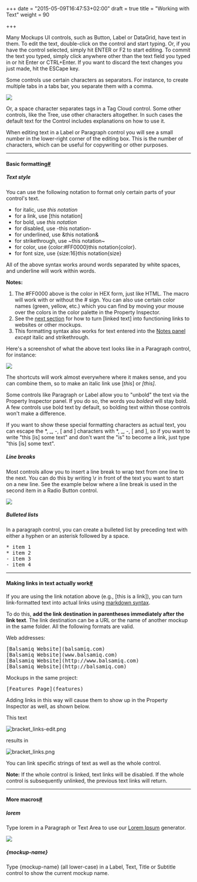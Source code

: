 +++
date = "2015-05-09T16:47:53+02:00"
draft = true
title = "Working with Text"
weight = 90

+++

Many Mockups UI controls, such as Button, Label or DataGrid, have text in them. To edit the text, double-click on the control and start typing. Or, if you have the control selected, simply hit ENTER or F2 to start editing. To commit the text you typed, simply click anywhere other than the text field you typed in or hit Enter or CTRL+Enter. If you want to discard the text changes you just made, hit the ESCape key.

Some controls use certain characters as separators. For instance, to create multiple tabs in a tabs bar, you separate them with a comma.

![](http://media.balsamiq.com/img/support/tutorials/firstmockup/FirstMockup-tabs_edit.png)

Or, a space character separates tags in a Tag Cloud control. Some other controls, like the Tree, use other characters altogether. In such cases the default text for the Control includes explanations on how to use it.

When editing text in a Label or Paragraph control you will see a small number in the lower-right corner of the editing box. This is the number of characters, which can be useful for copywriting or other purposes.

* * *

#### Basic formatting[#](#basicformatting)

##### Text style

You can use the following notation to format only certain parts of your control's text.

*   for italic, use _this notation_
*   for a link, use [this notation]
*   for bold, use *this notation*
*   for disabled, use -this notation-
*   for underlined, use &this notation&
*   for strikethrough, use ~this notation~
*   for color, use {color:#FF0000}this notation{color}.
*   for font size, use {size:16}this notation{size}

All of the above syntax works around words separated by white spaces, and underline will work within words.

<div class="info notice">

**Notes:**

1.  The #FF0000 above is the color in HEX form, just like HTML. The macro will work with or without the # sign. You can also use certain color names (green, yellow, etc.) which you can find by moving your mouse over the colors in the color palette in the Property Inspector.
2.  See the [next section](#linking) for how to turn [linked text] into functioning links to websites or other mockups.
3.  This formatting syntax also works for text entered into the [Notes panel](http://support.balsamiq.com/customer/portal/articles/110114#notes) _except_ italic and strikethrough.

</div>

Here's a screenshot of what the above text looks like in a Paragraph control, for instance:

![](http://media.balsamiq.com/img/support/docs/m4d/italiclinksbold.png)

The shortcuts will work almost everywhere where it makes sense, and you can combine them, so to make an italic link use [_this_] or _[this]_.

Some controls like Paragraph or Label allow you to "unbold" the text via the Property Inspector panel. If you do so, the words you *bolded* will stay bold. A few controls use bold text by default, so bolding text within those controls won't make a difference.

If you want to show these special formatting characters as actual text, you can escape the *, _, -, [ and ] characters with \*, \_, \-, \[ and \], so if you want to write "this [is] some text" and don't want the "is" to become a link, just type "this \[is\] some text".

##### Line breaks

Most controls allow you to insert a line break to wrap text from one line to the next. You can do this by writing \r in front of the text you want to start on a new line. See the example below where a line break is used in the second item in a Radio Button control.

![](http://media.balsamiq.com/img/support/docs/m4d/linebreak.png)

##### Bulleted lists

In a paragraph control, you can create a bulleted list by preceding text with either a hyphen or an asterisk followed by a space.

<pre>* item 1
* item 2
- item 3 
- item 4</pre>

* * *

#### Making links in text actually work[#](#linking)

If you are using the link notation above (e.g., [this is a link]), you can turn link-formatted text into actual links using [markdown syntax](http://daringfireball.net/projects/markdown/syntax).

To do this, **add the link destination in parentheses immediately after the link text**. The link destination can be a URL or the name of another mockup in the same folder. All the following formats are valid.

Web addresses:

<pre>[Balsamiq Website](balsamiq.com)
[Balsamiq Website](www.balsamiq.com)
[Balsamiq Website](http://www.balsamiq.com)
[Balsamiq Website](http://balsamiq.com)</pre>

Mockups in the same project:

<pre>[Features Page](features)
</pre>

Adding links in this way will cause them to show up in the Property Inspector as well, as shown below.

This text

![bracket_links-edit.png](http://media.balsamiq.com/img/support/docs/m4d/bracket_links-edit.png)

results in

![bracket_links.png](http://media.balsamiq.com/img/support/docs/m4d/b3/bracket_links.png)

You can link specific strings of text as well as the whole control.

**Note:** If the whole control is linked, text links will be disabled. If the whole control is subsequently unlinked, the previous text links will return.

* * *

#### More macros[#](#macros)

##### lorem

Type lorem in a Paragraph or Text Area to use our [Lorem Ipsum](http://www.lipsum.com/ "What is Lorem Ipsum") generator.

![](http://media.balsamiq.com/img/support/docs/m4d/lorem.gif)

##### {mockup-name}

Type {mockup-name} (all lower-case) in a Label, Text, Title or Subtitle control to show the current mockup name.